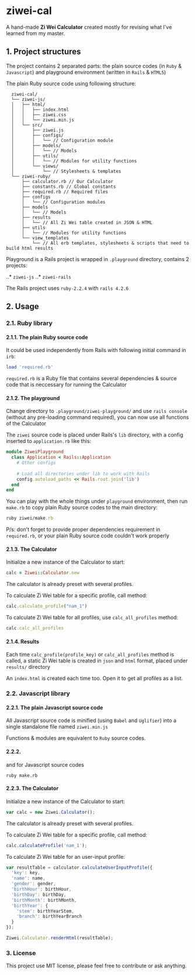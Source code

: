 # ziwei-cal
A hand-made **Zi Wei Calculator** created mostly for revising what I've learned from my master.

## 1. Project structures
The project contains 2 separated parts: the plain source codes (in `Ruby` & `Javascript`) and playground environment (written in `Rails` & `HTML5`)

The plain Ruby source code using following structure:

```
  ziwei-cal/
  └── ziwei-js/
  │   ├── html/
  │   │   ├── index.html
  │   │   ├── ziwei.css
  │   │   └── ziwei.min.js
  │   └── src/
  │       ├── ziwei.js
  │       ├── configs/
  │       │   └── // Configuration module
  │       ├── models/
  │       │   └── // Models
  │       ├── utils/
  │       │   └── // Modules for utility functions
  │       └── views/
  │           └── // Stylesheets & templates
  └── ziwei-ruby/
      ├── calculator.rb // Our Calculator
      ├── constants.rb // Global constants
      ├── required.rb // Required files
      ├── configs
      │   └── // Configuration modules
      ├── models
      │   └── // Models
      ├── results
      │   └── // All Zi Wei table created in JSON & HTML
      ├── utils
      │   └── // Modules for utility functions
      └── view_templates
          └── // All erb templates, stylesheets & scripts that need to build html results
```

Playground is a Rails project is wrapped in `.playground` directory, contains 2 projects:

..* `ziwei-js`
..* `ziwei-rails`

The Rails project uses `ruby-2.2.4` with `rails 4.2.6`

## 2. Usage
### 2.1. Ruby library
#### 2.1.1. The plain Ruby source code
It could be used independently from Rails with following initial command in `irb`:

```ruby
load 'required.rb'
```

`required.rb` is a Ruby file that contains several dependencies & source code that is neccessary for running the Calculator

#### 2.1.2. The playground
Change directory to `.playground/ziwei-playground/` and use `rails console` (without any pre-loading command required), you can now use all functions of the Calculator

The `ziwei` source code is placed under Rails's `lib` directory, with a config inserted to `application.rb` like this:

```ruby
module ZiweiPlayground
  class Application < Rails::Application
    # Other configs
    
    # Load all directories under lib to work with Rails
    config.autoload_paths << Rails.root.join('lib')
  end
end
```

You can play with the whole things under `playground` environment, then run `make.rb` to copy plain Ruby source codes to the main directory:

```ruby
ruby ziwei/make.rb
```

P/s: don't forget to provide proper dependencies requirement in `required.rb`, or your plain Ruby source code couldn't work properly

#### 2.1.3. The Calculator
Initialize a new instance of the Calculator to start:

```ruby
calc = Ziwei::Calculator.new
```

The calculator is already preset with several profiles.

To calculate Zi Wei table for a specific profile, call method:

```ruby
calc.calculate_profile("nam_1")
```

To calculate Zi Wei table for all profiles, use `calc_all_profiles` method:

```ruby
calc.calc_all_profiles
```

#### 2.1.4. Results
Each time `calc_profile(profile_key)` or `calc_all_profiles` method is called, a static Zi Wei table is created in `json` and `html` format, placed under `results/` directory

An `index.html` is created each time too. Open it to get all profiles as a list.

### 2.2. Javascript library
#### 2.2.1. The plain Javascript source code

All Javascript source code is minified (using `Babel` and `Uglifier`) into a single standalone file named `ziwei.min.js`

Functions & modules are equivalent to `Ruby` source codes.

#### 2.2.2.
and for Javascript source codes

```shell
ruby make.rb
```

#### 2.2.3. The Calculator
Initialize a new instance of the Calculator to start:

```javascript
var calc = new Ziwei.Calculator();
```

The calculator is already preset with several profiles.

To calculate Zi Wei table for a specific profile, call method:

```javascript
calc.calculateProfile('nam_1');
```

To calculate Zi Wei table for an user-input profile:

```javascript
var resultTable = calculator.calculateUserInputProfile({
  'key': key,
  'name': name,
  'gender': gender,
  'birthHour': birthHour,
  'birthDay': birthDay,
  'birthMonth': birthMonth,
  'birthYear': {
    'stem': birthYearStem,
    'branch': birthYearBranch
  }
});

Ziwei.Calculator.renderHtml(resultTable);
```

### 3. License
This project use MIT license, please feel free to contribute or ask anything.